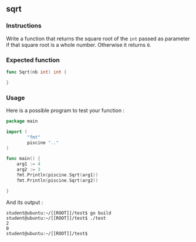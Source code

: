 ## sqrt

### Instructions

Write a function that returns the square root of the `int` passed as parameter if that square root is a whole number. Otherwise it returns `0`.

### Expected function

```go
func Sqrt(nb int) int {

}
```

### Usage

Here is a possible program to test your function :

```go
package main

import (
        "fmt"
        piscine ".."
)

func main() {
	arg1 := 4
	arg2 := 3
	fmt.Println(piscine.Sqrt(arg1))
	fmt.Println(piscine.Sqrt(arg2))

}
```

And its output :

```console
student@ubuntu:~/[[ROOT]]/test$ go build
student@ubuntu:~/[[ROOT]]/test$ ./test
2
0
student@ubuntu:~/[[ROOT]]/test$
```
